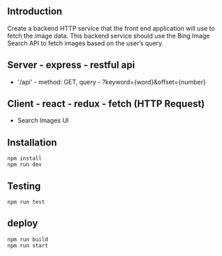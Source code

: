 

## Introduction
Create a backend HTTP service that the front end application will use to fetch the image data.
This backend service should use the Bing Image Search API to fetch images based on the user’s query. 

## Server - express - restful api
* '/api' - method: GET, query - ?keyword={word}&offset={number}

## Client - react - redux - fetch (HTTP Request)
* Search Images UI

## Installation
```shell
npm install
npm run dev
```
## Testing
```shell
npm run test
```
## deploy
```shell
npm run build
npm run start
```